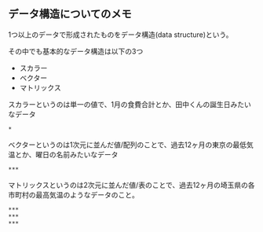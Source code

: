 ## データ構造についてのメモ

1つ以上のデータで形成されたものをデータ構造(data structure)という。

その中でも基本的なデータ構造は以下の3つ

- スカラー
- ベクター
- マトリックス

スカラーというのは単一の値で、1月の食費合計とか、田中くんの誕生日みたいなデータ

```
*
```

ベクターというのは1次元に並んだ値/配列のことで、過去12ヶ月の東京の最低気温とか、曜日の名前みたいなデータ

```
***
```

マトリックスというのは2次元に並んだ値/表のことで、過去12ヶ月の埼玉県の各市町村の最高気温のようなデータのこと。

```
***
***
***
```

